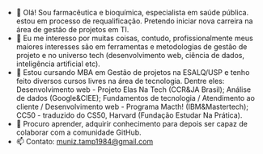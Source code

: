 - 👋 Olá! Sou farmacêutica e bioquímica, especialista em saúde pública. estou em processo de requalificação. Pretendo iniciar nova carreira na área de gestão de projetos em TI.
- 👀 Eu me interesso por muitas coisas, contudo, profissionalmente meus maiores interesses são em ferramentas e metodologias de gestão de projeto e no universo tech (desenvolvimento web, ciência de dados, inteligência artificial etc).
- 🌱 Estou cursando MBA em Gestão de projetos na ESALQ/USP e tenho feito diversos cursos livres na área de tecnologia. Dentre eles: Desenvolvimento web - Projeto Elas Na Tech (CCR&JA Brasil); Análise de dados (Google&CIEE); Fundamentos de tecnologia / Atendimento ao cliente / Desenvolvimento web - Programa Macth! (IBM&Mastertech); CC50 - traduzido do CS50, Harvard (Fundação Estudar Na Prática).
- 💞️ Procuro aprender, adquirir conhecimento para depois ser capaz de colaborar com a comunidade GitHub.
- 📫 Contato: muniz.tamp1984@gmail.com

<!---
muniztaci/muniztaci is a ✨ special ✨ repository because its `README.md` (this file) appears on your GitHub profile.
You can click the Preview link to take a look at your changes.
--->
